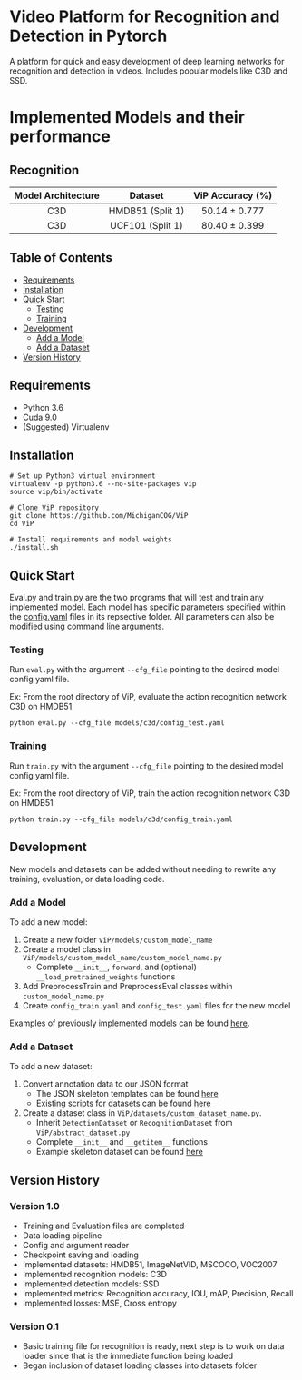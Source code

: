 # Video Platform for Recognition and Detection in Pytorch

A platform for quick and easy development of deep learning networks for recognition and detection in videos. Includes popular models like C3D and SSD.

# Implemented Models and their performance

## Recognition
|  Model Architecture  |      Dataset       |    ViP Accuracy (%)   |  
|:--------------------:|:------------------:|:---------------------:|
|        C3D           |  HMDB51 (Split 1)  |    50.14 ± 0.777      |
|        C3D           |  UCF101 (Split 1)  |    80.40 ± 0.399      |


## Table of Contents

* [Requirements](#requirements)
* [Installation](#installation)
* [Quick Start](#quick-start)
  * [Testing](#testing)
  * [Training](#training)
* [Development](#development)
  * [Add a Model](#add-a-model)
  * [Add a Dataset](#add-a-dataset)
* [Version History](#version-history)

## Requirements

* Python 3.6
* Cuda 9.0
* (Suggested) Virtualenv

## Installation

```
# Set up Python3 virtual environment
virtualenv -p python3.6 --no-site-packages vip
source vip/bin/activate

# Clone ViP repository
git clone https://github.com/MichiganCOG/ViP
cd ViP

# Install requirements and model weights
./install.sh
```

## Quick Start
Eval.py and train.py are the two programs that will test and train any implemented model.
Each model has specific parameters specified within the [config.yaml](https://github.com/MichiganCOG/ViP/blob/master/models/ssd/config.yaml) files in its repsective folder.
All parameters can also be modified using command line arguments.

### Testing

Run `eval.py` with the argument `--cfg_file` pointing to the desired model config yaml file.


Ex: From the root directory of ViP, evaluate the action recognition network C3D on HMDB51
```
python eval.py --cfg_file models/c3d/config_test.yaml
```

### Training

Run `train.py` with the argument `--cfg_file` pointing to the desired model config yaml file.

Ex: From the root directory of ViP, train the action recognition network C3D on HMDB51
```
python train.py --cfg_file models/c3d/config_train.yaml
```
## Development

New models and datasets can be added without needing to rewrite any training, evaluation, or data loading code.

### Add a Model

To add a new model:
1. Create a new folder `ViP/models/custom_model_name` 
2. Create a model class in `ViP/models/custom_model_name/custom_model_name.py`
	* Complete `__init__`, `forward`, and (optional) `__load_pretrained_weights` functions
3. Add PreprocessTrain and PreprocessEval classes within `custom_model_name.py`
4. Create `config_train.yaml` and `config_test.yaml` files for the new model

Examples of previously implemented models can be found [here](https://github.com/MichiganCOG/ViP/tree/master/models).

### Add a Dataset

To add a new dataset:
1. Convert annotation data to our JSON format
	* The JSON skeleton templates can be found [here](https://github.com/MichiganCOG/ViP/tree/master/datasets/templates)
	* Existing scripts for datasets can be found [here](https://github.com/MichiganCOG/ViP/tree/master/datasets/scripts)
2. Create a dataset class in `ViP/datasets/custom_dataset_name.py`.
	* Inherit `DetectionDataset` or `RecognitionDataset` from `ViP/abstract_dataset.py`
	* Complete `__init__` and `__getitem__` functions
	* Example skeleton dataset can be found [here](https://github.com/MichiganCOG/ViP/blob/master/datasets/templates/dataset_template.py)

## Version History

### Version 1.0
- Training and Evaluation files are completed
- Data loading pipeline
- Config and argument reader
- Checkpoint saving and loading
- Implemented datasets: HMDB51, ImageNetVID, MSCOCO, VOC2007
- Implemented recognition models: C3D
- Implemented detection models: SSD
- Implemented metrics: Recognition accuracy, IOU, mAP, Precision, Recall
- Implemented losses: MSE, Cross entropy

### Version 0.1
- Basic training file for recognition is ready, next step is to work on data loader since that is the immediate function being loaded
- Began inclusion of dataset loading classes into datasets folder

